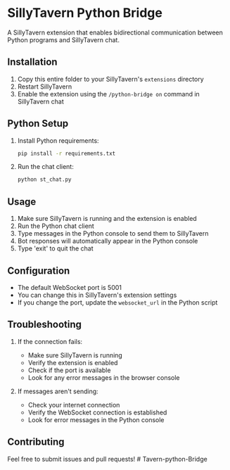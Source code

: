 # SillyTavern Python Bridge

A SillyTavern extension that enables bidirectional communication between Python programs and SillyTavern chat.

## Installation

1. Copy this entire folder to your SillyTavern's `extensions` directory
2. Restart SillyTavern
3. Enable the extension using the `/python-bridge on` command in SillyTavern chat

## Python Setup

1. Install Python requirements:
   ```bash
   pip install -r requirements.txt
   ```

2. Run the chat client:
   ```bash
   python st_chat.py
   ```

## Usage

1. Make sure SillyTavern is running and the extension is enabled
2. Run the Python chat client
3. Type messages in the Python console to send them to SillyTavern
4. Bot responses will automatically appear in the Python console
5. Type 'exit' to quit the chat

## Configuration

- The default WebSocket port is 5001
- You can change this in SillyTavern's extension settings
- If you change the port, update the `websocket_url` in the Python script

## Troubleshooting

1. If the connection fails:
   - Make sure SillyTavern is running
   - Verify the extension is enabled
   - Check if the port is available
   - Look for any error messages in the browser console

2. If messages aren't sending:
   - Check your internet connection
   - Verify the WebSocket connection is established
   - Look for error messages in the Python console

## Contributing

Feel free to submit issues and pull requests! #   T a v e r n - p y t h o n - B r i d g e  
 
